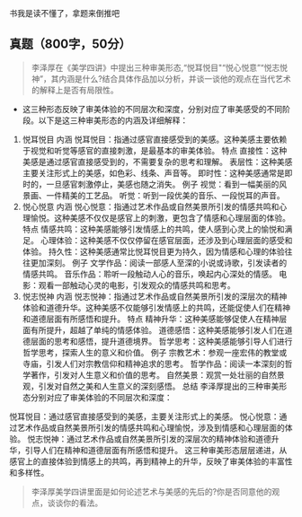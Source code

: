 书我是读不懂了，拿题来倒推吧
## 真题（800字，50分）
> 李泽厚在《美学四讲》中提出三种审美形态,“悦耳悦目"“悦心悦意”“悦志悦神”，其内涵是什么?结合具体作品加以分析，并谈一谈他的观点在当代艺术的解释上是否有局限性。
- 这三种形态反映了审美体验的不同层次和深度，分别对应了审美感受的不同阶段。以下是这三种审美形态的内涵及详细解释：

1. 悦耳悦目
内涵
悦耳悦目：指通过感官直接感受到的美感。这种美感主要依赖于视觉和听觉等感官的直接刺激，是最基本的审美体验。
特点
直接性：这种美感是通过感官直接感受到的，不需要复杂的思考和理解。
表层性：这种美感主要关注形式上的美感，如色彩、线条、声音等。
即时性：这种美感通常是即时的，一旦感官刺激停止，美感也随之消失。
例子
视觉：看到一幅美丽的风景画、一件精美的工艺品。
听觉：听到一段优美的音乐、一段悦耳的声音。
2. 悦心悦意
内涵
悦心悦意：指通过艺术作品或自然美景所引发的情感共鸣和心理愉悦。这种美感不仅仅是感官上的刺激，更包含了情感和心理层面的体验。
特点
情感共鸣：这种美感能够引发情感上的共鸣，使人感到心灵上的愉悦和满足。
心理体验：这种美感不仅仅停留在感官层面，还涉及到心理层面的感受和体验。
持久性：这种美感通常比悦耳悦目更为持久，因为情感和心理的体验往往更加深刻。
例子
文学作品：阅读一部感人至深的小说或诗歌，引发读者的情感共鸣。
音乐作品：聆听一段触动人心的音乐，唤起内心深处的情感。
电影：观看一部触动心灵的电影，引发观众的情感共鸣和思考。
3. 悦志悦神
内涵
悦志悦神：指通过艺术作品或自然美景所引发的深层次的精神体验和道德升华。这种美感不仅能够引发情感上的共鸣，还能促使人们在精神和道德层面有所感悟和提升。
特点
精神升华：这种美感能够促使人在精神层面有所提升，超越了单纯的情感体验。
道德感悟：这种美感能够引发人们在道德层面的思考和感悟，提升道德境界。
哲学思考：这种美感能够引导人们进行哲学思考，探索人生的意义和价值。
例子
宗教艺术：参观一座宏伟的教堂或寺庙，引发人们对宗教信仰和精神追求的思考。
哲学作品：阅读一本深刻的哲学著作，引发对人生意义和价值的思考。
自然美景：观赏一处壮丽的自然景观，引发对自然之美和人生意义的深刻感悟。
总结
李泽厚提出的三种审美形态分别对应了审美体验的不同层次和深度：

悦耳悦目：通过感官直接感受到的美感，主要关注形式上的美感。
悦心悦意：通过艺术作品或自然美景所引发的情感共鸣和心理愉悦，涉及到情感和心理层面的体验。
悦志悦神：通过艺术作品或自然美景所引发的深层次的精神体验和道德升华，引导人们在精神和道德层面有所感悟和提升。
这三种审美形态层层递进，从感官上的直接体验到情感上的共鸣，再到精神上的升华，反映了审美体验的丰富性和多样性。

> 李泽厚美学四讲里面是如何论述艺术与美感的先后的?你是否同意他的观点，谈谈你的看法。
